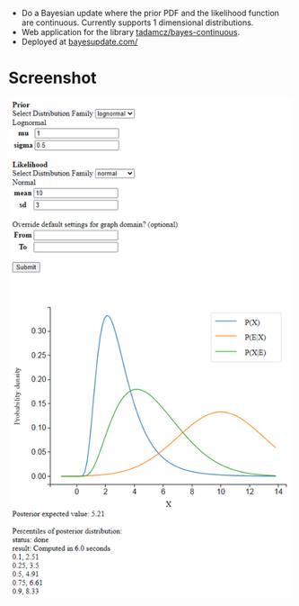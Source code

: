 * Do a Bayesian update where the prior PDF and the likelihood function are continuous. Currently supports 1 dimensional distributions. 
* Web application for the library [tadamcz/bayes-continuous](https://github.com/tadamcz/bayes-continuous).
* Deployed at [bayesupdate.com/](https://bayesupdate.com/)

# Screenshot
[![Alt text](/Capture.PNG "Optional title")](https://bayesupdate.com/)
